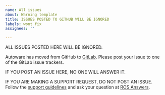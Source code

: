 ```yaml
---
name: All issues
about: Warning template
title: ISSUES POSTED TO GITHUB WILL BE IGNORED
labels: wont fix
assignees: ''

---
```


ALL ISSUES POSTED HERE WILL BE IGNORED.

Autoware has moved from GitHub to [GitLab](https://gitlab.com/autowarefoundation/autoware.ai). Please post your issue to one of the GitLab issue trackers.

IF YOU POST AN ISSUE HERE, NO ONE WILL ANSWER IT.

IF YOU ARE MAKING A SUPPORT REQUEST, DO NOT POST AN ISSUE.
Follow the [support guidelines](https://gitlab.com/autowarefoundation/autoware.ai/autoware/wikis/Support-guidelines) and ask your question at [ROS Answers](https://answers.ros.org/questions/ask/?tags=autoware).
